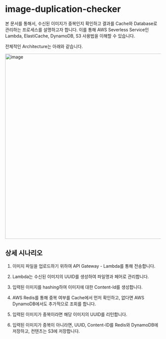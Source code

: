 # image-duplication-checker

본 문서를 통해서, 수신된 이미지가 중복인지 확인하고 결과를 Cache와 Database로 관리하는 프로세스를 설명하고자 합니다. 이를 통해 AWS Severless Service인 Lambda, ElastiCache, DynamoDB, S3 사용법을 이해할 수 있습니다. 

전체적인 Architecture는 아래와 같습니다. 

<img width="598" alt="image" src="https://user-images.githubusercontent.com/52392004/156489406-0f3fbf15-9183-4a2b-a73f-badbb609414f.png">

## 상세 시나리오

1) 이미지 파일을 업로드하기 위하여 API Gateway - Lambda를 통해 전송합니다. 

2) Lambda는 수신된 이미지의 UUID를 생성하여 파일명과 페어로 관리합니다. 

3) 입력된 이미지를 hashing하여 이미지에 대한 Content-Id를 생성합니다. 

4) AWS Redis를 통해 중복 여부를 Cache에서 먼저 확인하고, 없다면 AWS DynamoDB에서도 추가적으로 조회를 합니다. 

5) 입력된 이미지가 중복이라면 해당 이미지의 UUID를 리턴합니다.

6) 입력된 이미지가 증복이 아니라면, UUID, Content-ID를 Redis와 DynamoDB에 저장하고, 컨텐츠는 S3에 저장합니다. 

